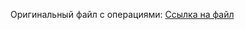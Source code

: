 Оригинальный файл с операциями: [Ссылка на файл](https://docs.google.com/spreadsheets/d/1yXnr282zAMcTkEhIwZFaJlPJvAeZIwvB/edit?gid=1794603603#gid=1794603603)